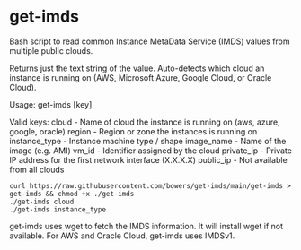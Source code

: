 # get-imds
Bash script to read common Instance MetaData Service (IMDS) values from multiple public clouds.

Returns just the text string of the value. Auto-detects which cloud an instance is running on (AWS, Microsoft Azure, Google Cloud, or Oracle Cloud). 

Usage:
get-imds [key]

Valid keys:
cloud - Name of cloud the instance is running on (aws, azure, google, oracle)
region - Region or zone the instances is running on
instance_type - Instance machine type / shape
image_name - Name of the image (e.g. AMI)
vm_id - Identifier assigned by the cloud
private_ip - Private IP address for the first network interface (X.X.X.X) 
public_ip - Not available from all clouds

```
curl https://raw.githubusercontent.com/bowers/get-imds/main/get-imds > get-imds && chmod +x ./get-imds
./get-imds cloud
./get-imds instance_type
```


get-imds uses wget to fetch the IMDS information.  It will install wget if not available.
For AWS and Oracle Cloud, get-imds uses IMDSv1.


